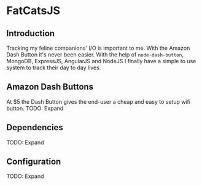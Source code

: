 # FatCatsJS
## Introduction
Tracking my feline companions' I/O is important to me. With the Amazon Dash Button it's never been easier. With the help of `node-dash-button`, MongoDB, ExpressJS, AngularJS and NodeJS I finally have a simple to use system to track their day to day lives.

## Amazon Dash Buttons
At $5 the Dash Button gives the end-user a cheap and easy to setup wifi button.
TODO: Expand

## Dependencies
TODO: Expand 

## Configuration
TODO: Expand

